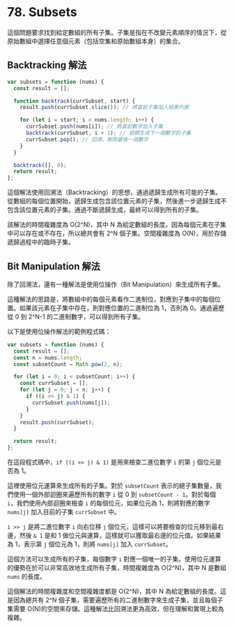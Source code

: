 # 78. Subsets

這個問題要求找到給定數組的所有子集。子集是指在不改變元素順序的情況下，從原始數組中選擇任意個元素（包括空集和原始數組本身）的集合。

## Backtracking 解法

```javascript
var subsets = function (nums) {
  const result = [];

  function backtrack(currSubset, start) {
    result.push(currSubset.slice()); // 將當前子集加入結果列表

    for (let i = start; i < nums.length; i++) {
      currSubset.push(nums[i]); // 將當前數字加入子集
      backtrack(currSubset, i + 1); // 遞歸生成下一個數字的子集
      currSubset.pop(); // 回溯，刪除最後一個數字
    }
  }

  backtrack([], 0);
  return result;
};
```

這個解法使用回溯法（Backtracking）的思想，通過遞歸生成所有可能的子集。從數組的每個位置開始，遞歸生成包含該位置元素的子集，然後進一步遞歸生成不包含該位置元素的子集。通過不斷遞歸生成，最終可以得到所有的子集。

該解法的時間複雜度為 O(2^N)，其中 N 為給定數組的長度。因為每個元素在子集中可以存在或不存在，所以總共會有 2^N 個子集。空間複雜度為 O(N)，用於存儲遞歸過程中的臨時子集。

## Bit Manipulation 解法

除了回溯法，還有一種解法是使用位操作（Bit Manipulation）來生成所有子集。

這種解法的思路是，將數組中的每個元素看作二進制位，對應到子集中的每個位置。如果該元素在子集中存在，則對應位置的二進制位為 1，否則為 0。通過遍歷從 0 到 2^N-1 的二進制數字，可以得到所有子集。

以下是使用位操作解法的範例程式碼：

```javascript
var subsets = function (nums) {
  const result = [];
  const n = nums.length;
  const subsetCount = Math.pow(2, n);

  for (let i = 0; i < subsetCount; i++) {
    const currSubset = [];
    for (let j = 0; j < n; j++) {
      if ((i >> j) & 1) {
        currSubset.push(nums[j]);
      }
    }
    result.push(currSubset);
  }

  return result;
};
```

在這段程式碼中，`if ((i >> j) & 1)` 是用來檢查二進位數字 `i` 的第 `j` 個位元是否為 1。

這裡使用位元運算來生成所有的子集。對於 `subsetCount` 表示的總子集數量，我們使用一個外部迴圈來遍歷所有的數字 `i` 從 0 到 `subsetCount - 1`。對於每個 `i`，我們使用內部迴圈來檢查 `i` 的每個位元，如果位元為 1，則將對應的數字 `nums[j]` 加入目前的子集 `currSubset` 中。

`i >> j` 是將二進位數字 `i` 向右位移 `j` 個位元，這樣可以將要檢查的位元移到最右邊，然後 `& 1` 是和 1 做位元與運算，這樣就可以獲取最右邊的位元值。如果結果為 1，表示第 `j` 個位元為 1，則將 `nums[j]` 加入 `currSubset`。

這個方法可以生成所有的子集，每個數字 `i` 對應一個唯一的子集。使用位元運算的優勢在於可以非常高效地生成所有子集，時間複雜度為 O(2^N)，其中 N 是數組 `nums` 的長度。

這個解法的時間複雜度和空間複雜度都是 O(2^N)，其中 N 為給定數組的長度。這是因為總共有 2^N 個子集，需要遍歷所有的二進制數字來生成子集，並且每個子集需要 O(N)的空間來存儲。這種解法比回溯法更為高效，但在理解和實現上較為複雜。
